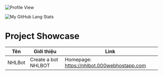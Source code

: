![Profile View](https://komarev.com/ghpvc/?username=nhl08&style=flat-square)

![My GitHub Lang Stats](https://github-readme-stats.vercel.app/api/top-langs/?username=nhl08&theme=tokyonight&layout=compact)

<!-- [![trophy](https://github-profile-trophy.vercel.app/?username=nhl08&theme=onedark)](https://github.com/nhl08/github-profile-trophy) -->


# Project Showcase
| Tên | Giới thiệu | Link |
|------|------|-----------|
| NHLBot | Create a bot NHLBOT | Homepage: https://nhlbot.000webhostapp.com |
